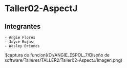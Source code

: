 # Taller02-AspectJ

## Integrantes
	- Angie Flores
	- Joyce Rojas
	- Wesley Briones
 ![captura de funcion](D:/ANGIE_ESPOL_7/Diseño de software/Talleres/TALLER2/Taller02-AspectJ/Imagen.png) 
